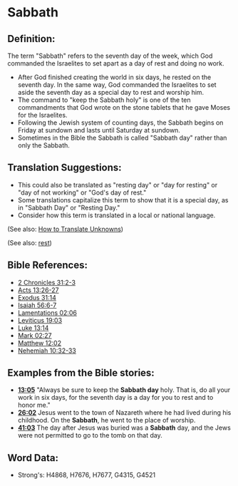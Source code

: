 # Sabbath #

## Definition: ##

The term "Sabbath" refers to the seventh day of the week, which God commanded the Israelites to set apart as a day of rest and doing no work.

* After God finished creating the world in six days, he rested on the seventh day. In the same way, God commanded the Israelites to set aside the seventh day as a special day to rest and worship him.
* The command to "keep the Sabbath holy" is one of the ten commandments that God wrote on the stone tablets that he gave Moses for the Israelites.
* Following the Jewish system of counting days, the Sabbath begins on Friday at sundown and lasts until Saturday at sundown.
* Sometimes in the Bible the Sabbath is called "Sabbath day" rather than only the Sabbath. 

## Translation Suggestions: ##

* This could also be translated as "resting day" or "day for resting" or "day of not working" or "God's day of rest."
* Some translations capitalize this term to show that it is a special day, as in "Sabbath Day" or "Resting Day."
* Consider how this term is translated in a local or national language.

(See also: [How to Translate Unknowns](rc://en/ta/man/translate/translate-unknown))

(See also: [rest](../other/rest.md))

## Bible References: ##

* [2 Chronicles 31:2-3](rc://en/tn/help/2ch/31/02)
* [Acts 13:26-27](rc://en/tn/help/act/13/26)
* [Exodus 31:14](rc://en/tn/help/exo/31/14)
* [Isaiah 56:6-7](rc://en/tn/help/isa/56/06)
* [Lamentations 02:06](rc://en/tn/help/lam/02/06)
* [Leviticus 19:03](rc://en/tn/help/lev/19/03)
* [Luke 13:14](rc://en/tn/help/luk/13/14)
* [Mark 02:27](rc://en/tn/help/mrk/02/27)
* [Matthew 12:02](rc://en/tn/help/mat/12/02)
* [Nehemiah 10:32-33](rc://en/tn/help/neh/10/32)

## Examples from the Bible stories: ##

* __[13:05](rc://en/tn/help/obs/13/05)__ "Always be sure to keep the __Sabbath day__  holy. That is, do all your work in six days, for the seventh day is a day for you to rest and to honor me."
* __[26:02](rc://en/tn/help/obs/26/02)__ Jesus went to the town of Nazareth where he had lived during his childhood. On the __Sabbath__, he went to the place of worship.
* __[41:03](rc://en/tn/help/obs/41/03)__ The day after Jesus was buried was a __Sabbath__  day, and the Jews were not permitted to go to the tomb on that day.

## Word Data: ##

* Strong's: H4868, H7676, H7677, G4315, G4521
